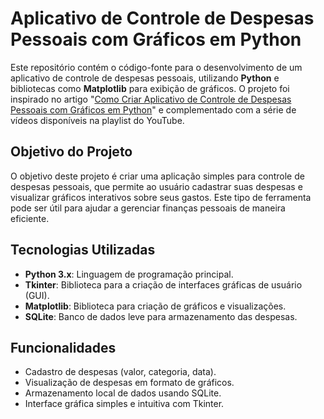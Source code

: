 # Aplicativo de Controle de Despesas Pessoais com Gráficos em Python

Este repositório contém o código-fonte para o desenvolvimento de um aplicativo de controle de despesas pessoais, utilizando **Python** e bibliotecas como **Matplotlib** para exibição de gráficos. O projeto foi inspirado no artigo "[Como Criar Aplicativo de Controle de Despesas Pessoais com Gráficos em Python](https://www.usandopy.com/pt/artigo/como-criar-aplicativo-de-controle-de-despesas-pessoais-com-graficos-em-python/)" e complementado com a série de vídeos disponíveis na playlist do YouTube.

## Objetivo do Projeto

O objetivo deste projeto é criar uma aplicação simples para controle de despesas pessoais, que permite ao usuário cadastrar suas despesas e visualizar gráficos interativos sobre seus gastos. Este tipo de ferramenta pode ser útil para ajudar a gerenciar finanças pessoais de maneira eficiente.

## Tecnologias Utilizadas

- **Python 3.x**: Linguagem de programação principal.
- **Tkinter**: Biblioteca para a criação de interfaces gráficas de usuário (GUI).
- **Matplotlib**: Biblioteca para criação de gráficos e visualizações.
- **SQLite**: Banco de dados leve para armazenamento das despesas.

## Funcionalidades

- Cadastro de despesas (valor, categoria, data).
- Visualização de despesas em formato de gráficos.
- Armazenamento local de dados usando SQLite.
- Interface gráfica simples e intuitiva com Tkinter.

